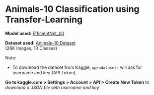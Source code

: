 # Animals-10 Classification using Transfer-Learning


**Model used:** [EfficientNet_b0](https://pytorch.org/vision/stable/models/efficientnet.html)

**Dataset used:** [Animals-10 Dataset](https://www.kaggle.com/datasets/alessiocorrado99/animals10) <br> (26K Images, 10 Classes)



Note: 

* To download the dataset from Kaggle, `opendatasets` will ask for username and key (API Token).

__Go to kaggle.com > Settings > Account > API > Create New Token__     _to download a JSON file with username and key_


